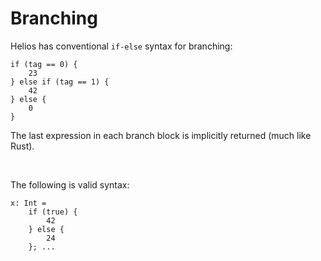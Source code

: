 # Branching

Helios has conventional `if-else` syntax for branching:

```helios
if (tag == 0) {
    23
} else if (tag == 1) {
    42
} else {
	0
}
```

The last expression in each branch block is implicitly returned (much like Rust). 

<br/>

The following is valid syntax:

```helios
x: Int = 
	if (true) {
		42
	} else {
		24
	}; ...
```
